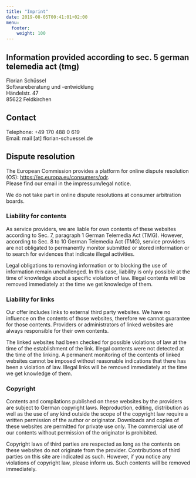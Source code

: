 ```yaml
---
title: "Imprint"
date: 2019-08-05T00:41:01+02:00
menu:
  footer:
    weight: 100
---
```


## Information provided according to sec. 5 german telemedia act (tmg)

Florian Schüssel  
Softwareberatung und -entwicklung  
Händelstr. 47  
85622 Feldkirchen  

## Contact

Telephone: +49 170 488 0 619  
Email: mail [at] florian-schuessel.de  

## Dispute resolution

The European Commission provides a platform for online dispute resolution (OS): https://ec.europa.eu/consumers/odr.  
Please find our email in the impressum/legal notice.

We do not take part in online dispute resolutions at consumer arbitration boards.  

### Liability for contents

As service providers, we are liable for own contents of these websites according to Sec. 7, paragraph 1 German Telemedia Act (TMG). However, according to Sec. 8 to 10 German Telemedia Act (TMG), service providers are not obligated to permanently monitor submitted or stored information or to search for evidences that indicate illegal activities.

Legal obligations to removing information or to blocking the use of information remain unchallenged. In this case, liability is only possible at the time of knowledge about a specific violation of law. Illegal contents will be removed immediately at the time we get knowledge of them.

### Liability for links

Our offer includes links to external third party websites. We have no influence on the contents of those websites, therefore we cannot guarantee for those contents. Providers or administrators of linked websites are always responsible for their own contents.

The linked websites had been checked for possible violations of law at the time of the establishment of the link. Illegal contents were not detected at the time of the linking. A permanent monitoring of the contents of linked websites cannot be imposed without reasonable indications that there has been a violation of law. Illegal links will be removed immediately at the time we get knowledge of them.

### Copyright

Contents and compilations published on these websites by the providers are subject to German copyright laws. Reproduction, editing, distribution as well as the use of any kind outside the scope of the copyright law require a written permission of the author or originator. Downloads and copies of these websites are permitted for private use only.
The commercial use of our contents without permission of the originator is prohibited.

Copyright laws of third parties are respected as long as the contents on these websites do not originate from the provider. Contributions of third parties on this site are indicated as such. However, if you notice any violations of copyright law, please inform us. Such contents will be removed immediately.

